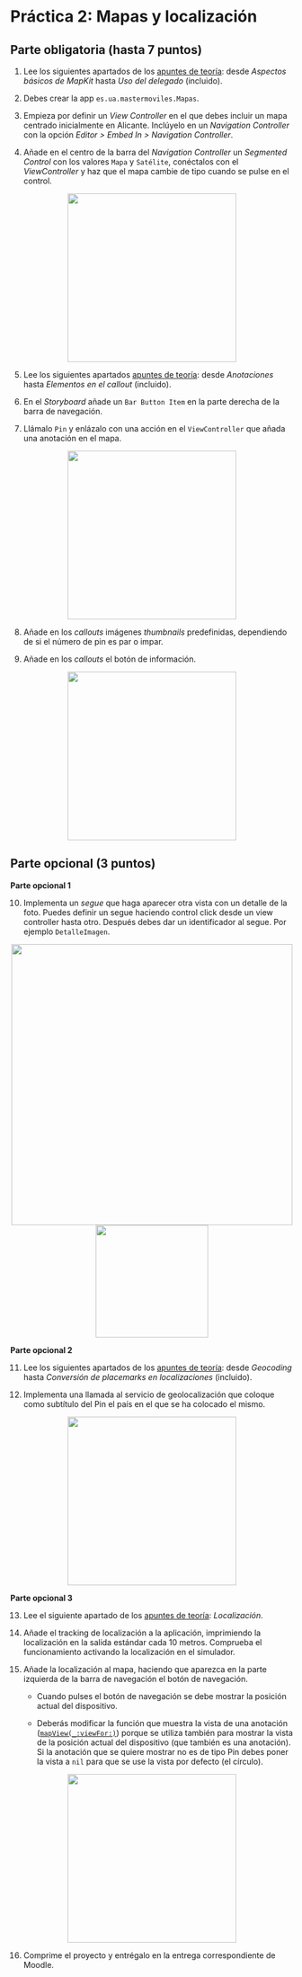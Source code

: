 <!--
Terminan la práctica en unas 1,5 horas + 1 hora de explicación = 2,5 horas
-->


# Práctica 2: Mapas y localización


## Parte obligatoria (hasta 7 puntos) ##

1. Lee los siguientes apartados de los [apuntes de teoría](https://domingogallardo.github.io/apuntes-spm-ios/teoria/mapas-localizacion/mapas-localizacion.html#aspectos-basicos-de-mapkit): desde _Aspectos básicos de MapKit_
   hasta _Uso del delegado_ (incluido).

2. Debes crear la app `es.ua.mastermoviles.Mapas`.

3. Empieza por definir un _View Controller_ en el que debes incluir un
mapa centrado inicialmente en Alicante. Inclúyelo en un _Navigation Controller_ con la
opción _Editor > Embed In > Navigation Controller_.

4. Añade en el centro de la barra del _Navigation Controller_ un
_Segmented Control_ con los valores `Mapa` y `Satélite`, conéctalos
con el _ViewController_ y haz que el mapa cambie de tipo cuando se
pulse en el control.

<p style="text-align:center;">
<img src="imagenes/practica-1.png" width="300px"/>
</p>

5. Lee los siguientes apartados [apuntes de teoría](https://domingogallardo.github.io/apuntes-spm-ios/teoria/mapas-localizacion/mapas-localizacion.html#anotaciones): desde
   _Anotaciones_ hasta _Elementos en el callout_ (incluido).

6. En el _Storyboard_ añade un `Bar Button Item` en la parte derecha de
la barra de navegación.

7. Llámalo `Pin` y enlázalo con una acción en el `ViewController` que
  añada una anotación en el mapa.

<p style="text-align:center;">
<img src="imagenes/practica-2.png" width="300px"/>
</p>

8. Añade en los _callouts_ imágenes _thumbnails_ predefinidas,
dependiendo de si el número de pin es par o impar.

9. Añade en los _callouts_ el botón de información.

<p style="text-align:center;">
<img src="imagenes/practica-3.png" width="300px"/>
</p>

## Parte opcional (3 puntos) ##

**Parte opcional 1**

10. Implementa un _segue_ que haga aparecer otra vista con un detalle
  de la foto. Puedes definir un segue haciendo control click desde un
 view controller hasta otro. Después debes dar un identificador al
  segue. Por ejemplo `DetalleImagen`.

<p style="text-align:center;">
<img src="imagenes/storyboard.png" width="500px"/> 
<img src="imagenes/practica-4.png" width="200px"/>
</p>


**Parte opcional 2**

11. Lee los siguientes apartados de los [apuntes de teoría](https://domingogallardo.github.io/apuntes-spm-ios/teoria/mapas-localizacion/mapas-localizacion.html#geocoding): desde
    _Geocoding_ hasta _Conversión de placemarks en localizaciones_ (incluido).

12. Implementa una llamada al servicio de geolocalización que coloque
   como subtítulo del Pin el país en el que se ha colocado el
   mismo. 

<p style="text-align:center;">
<img src="imagenes/mapa-con-pais.png" width="300px"/>
</p>

**Parte opcional 3**

13. Lee el siguiente apartado de los [apuntes de teoría](https://domingogallardo.github.io/apuntes-spm-ios/teoria/mapas-localizacion/mapas-localizacion.html#localizacion): _Localización_.

14. Añade el tracking de localización a la aplicación, imprimiendo la
localización en la salida estándar cada 10 metros. Comprueba el
funcionamiento activando la localización en el simulador.

15. Añade la localización al mapa, haciendo que aparezca en la parte
izquierda de la barra de navegación el botón de navegación.

    - Cuando pulses el botón de navegación se debe mostrar la posición
      actual del dispositivo.

    - Deberás modificar la función que muestra la vista de una
      anotación
      ([`mapView(_:viewFor:)`](https://developer.apple.com/reference/mapkit/mkmapviewdelegate/1452045-mapview))
      porque se utiliza también para mostrar la vista de la posición
      actual del dispositivo (que también es una anotación). Si la
      anotación que se quiere mostrar no es de tipo Pin debes poner la
      vista a `nil` para que se use la vista por defecto (el círculo).
      
<p style="text-align:center;">
<img src="imagenes/localizacion.png" width="300px"/>
</p>


16. Comprime el proyecto y entrégalo en la entrega correspondiente de Moodle.
